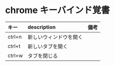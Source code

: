 # chrome キーバインド覚書

|キー|description|備考|
|:--|:--|:--|
|ctrl+n|新しいウィンドウを開く||
|ctrl+t|新しいタブを開く||
|ctrl+w|タブを閉じる||
